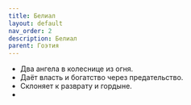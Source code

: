 ```yaml
---
title: Белиал
layout: default
nav_order: 2
description: Белиал
parent: Гоэтия
---
```


- Два ангела в колеснице из огня.
- Даёт власть и богатство через предательство.
- Склоняет к разврату и гордыне.
- 
